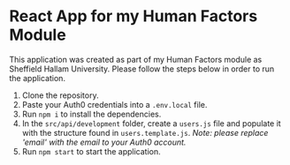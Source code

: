 # React App for my Human Factors Module

This application was created as part of my Human Factors module as Sheffield Hallam University. Please follow the steps below in order to run the application.

1) Clone the repository.
2) Paste your Auth0 credentials into a `.env.local` file.
3) Run `npm i` to install the dependencies.
4) In the `src/api/development` folder, create a `users.js` file and populate it with the structure found in `users.template.js`. <i>Note: please replace 'email' with the email to your Auth0 account.</i>
5) Run `npm start` to start the application.
